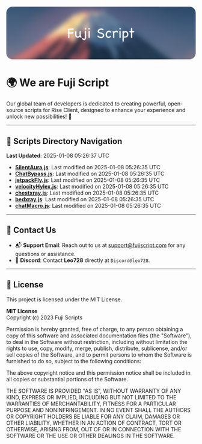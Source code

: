 ![Banner](.github/b.webp)

# 🌍 **We are Fuji Script**

Our global team of developers is dedicated to creating powerful, open-source scripts for Rise Client, designed to enhance your experience and unlock new possibilities! 🌟

---
<!-- SCRIPTS_NAVIGATION_START -->
## 📂 **Scripts Directory Navigation**

**Last Updated**: 2025-01-08 05:26:37 UTC

- **[SilentAura.js](scripts/SilentAura.js)**: Last modified on 2025-01-08 05:26:35 UTC
- **[ChatBypass.js](scripts/ChatBypass.js)**: Last modified on 2025-01-08 05:26:35 UTC
- **[jetpackFly.js](scripts/jetpackFly.js)**: Last modified on 2025-01-08 05:26:35 UTC
- **[velocityHylex.js](scripts/velocityHylex.js)**: Last modified on 2025-01-08 05:26:35 UTC
- **[chestxray.js](scripts/chestxray.js)**: Last modified on 2025-01-08 05:26:35 UTC
- **[bedxray.js](scripts/bedxray.js)**: Last modified on 2025-01-08 05:26:35 UTC
- **[chatMacro.js](scripts/chatMacro.js)**: Last modified on 2025-01-08 05:26:35 UTC

<!-- SCRIPTS_NAVIGATION_END -->

---

## 💬 **Contact Us**  
- 📬 **Support Email**: Reach out to us at [support@fujiscript.com](mailto:support@fujiscript.com) for any questions or assistance.  
- 💬 **Discord**: Contact **Leo728** directly at `Discord@leo728`.

---

## 📜 **License**

This project is licensed under the MIT License.  

**MIT License**  
Copyright (c) 2023 Fuji Scripts  

Permission is hereby granted, free of charge, to any person obtaining a copy of this software and associated documentation files (the "Software"), to deal in the Software without restriction, including without limitation the rights to use, copy, modify, merge, publish, distribute, sublicense, and/or sell copies of the Software, and to permit persons to whom the Software is furnished to do so, subject to the following conditions:  

The above copyright notice and this permission notice shall be included in all copies or substantial portions of the Software.  

THE SOFTWARE IS PROVIDED "AS IS", WITHOUT WARRANTY OF ANY KIND, EXPRESS OR IMPLIED, INCLUDING BUT NOT LIMITED TO THE WARRANTIES OF MERCHANTABILITY, FITNESS FOR A PARTICULAR PURPOSE AND NONINFRINGEMENT. IN NO EVENT SHALL THE AUTHORS OR COPYRIGHT HOLDERS BE LIABLE FOR ANY CLAIM, DAMAGES OR OTHER LIABILITY, WHETHER IN AN ACTION OF CONTRACT, TORT OR OTHERWISE, ARISING FROM, OUT OF OR IN CONNECTION WITH THE SOFTWARE OR THE USE OR OTHER DEALINGS IN THE SOFTWARE.  
